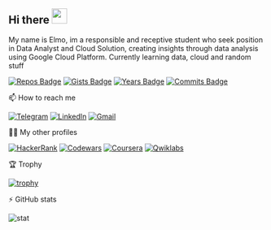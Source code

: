 ## Hi there <img src="https://raw.githubusercontent.com/MartinHeinz/MartinHeinz/master/wave.gif" width="30px">

My name is Elmo, im a responsible and receptive student who seek position in Data Analyst and Cloud Solution, creating insights through data analysis using Google Cloud Platform. Currently learning data, cloud and random stuff

[![Repos Badge](https://badges.pufler.dev/repos/elmoallistair)](https://badges.pufler.dev)
[![Gists Badge](https://badges.pufler.dev/gists/elmoallistair)](https://badges.pufler.dev)
[![Years Badge](https://badges.pufler.dev/years/elmoallistair)](https://badges.pufler.dev)
[![Commits Badge](https://badges.pufler.dev/commits/yearly/elmoallistair)](https://badges.pufler.dev)

📫 How to reach me

[![Telegram](https://img.shields.io/badge/--telegram?label=Telegram&logo=Telegram&style=social)](https://t.me/elmoallistair) 
[![LinkedIn](https://img.shields.io/badge/--linkedin?label=LinkedIn&logo=LinkedIn&style=social)](https://www.linkedin.com/in/elmo-allistair-194b25199)
[![Gmail](https://img.shields.io/badge/--linkedin?label=Gmail&logo=gmail&style=social)](mailto:work.elmoallistair@gmail.com)

👨‍💻 My other profiles

[![HackerRank](https://img.shields.io/badge/--dev?label=HackerRank&logo=Hackerrank&style=social)](https://www.hackerrank.com/elmoallistair)
[![Codewars](https://img.shields.io/badge/--dev?label=Codewars&logo=codewars&style=social)](https://www.codewars.com/users/elmoallistair)
[![Coursera](https://img.shields.io/badge/--dev?label=Coursera&logo=coursera&style=social)](https://www.coursera.org/user/2d7d54b5646fe8547a05a04b5bdbcafd)
[![Qwiklabs](https://img.shields.io/badge/--dev?label=Qwiklabs&logo=qwiklabs&style=social)](https://www.qwiklabs.com/public_profiles/3ebcb671-731f-41b0-8145-6da558567d68)

🏆 Trophy

[![trophy](https://github-profile-trophy.vercel.app/?username=elmoallistair)](https://github.com/ryo-ma/github-profile-trophy)

:zap: GitHub stats

![stat](https://github-readme-stats.vercel.app/api?username=elmoallistair&show_icons=true&theme=nord)

<!--START_SECTION:activity-->

<!--END_SECTION:activity-->
